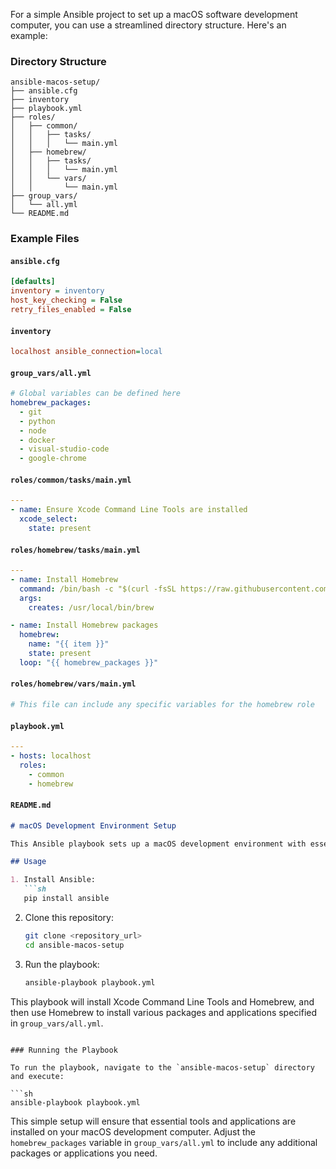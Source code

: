 For a simple Ansible project to set up a macOS software development computer, you can use a streamlined directory structure. Here's an example:

### Directory Structure
```
ansible-macos-setup/
├── ansible.cfg
├── inventory
├── playbook.yml
├── roles/
│   ├── common/
│   │   ├── tasks/
│   │   │   └── main.yml
│   ├── homebrew/
│   │   ├── tasks/
│   │   │   └── main.yml
│   │   └── vars/
│   │       └── main.yml
├── group_vars/
│   └── all.yml
└── README.md
```

### Example Files

#### `ansible.cfg`
```ini
[defaults]
inventory = inventory
host_key_checking = False
retry_files_enabled = False
```

#### `inventory`
```ini
localhost ansible_connection=local
```

#### `group_vars/all.yml`
```yaml
# Global variables can be defined here
homebrew_packages:
  - git
  - python
  - node
  - docker
  - visual-studio-code
  - google-chrome
```

#### `roles/common/tasks/main.yml`
```yaml
---
- name: Ensure Xcode Command Line Tools are installed
  xcode_select:
    state: present
```

#### `roles/homebrew/tasks/main.yml`
```yaml
---
- name: Install Homebrew
  command: /bin/bash -c "$(curl -fsSL https://raw.githubusercontent.com/Homebrew/install/HEAD/install.sh)"
  args:
    creates: /usr/local/bin/brew

- name: Install Homebrew packages
  homebrew:
    name: "{{ item }}"
    state: present
  loop: "{{ homebrew_packages }}"
```

#### `roles/homebrew/vars/main.yml`
```yaml
# This file can include any specific variables for the homebrew role
```

#### `playbook.yml`
```yaml
---
- hosts: localhost
  roles:
    - common
    - homebrew
```

#### `README.md`
```markdown
# macOS Development Environment Setup

This Ansible playbook sets up a macOS development environment with essential tools and applications.

## Usage

1. Install Ansible:
   ```sh
   pip install ansible
   ```

2. Clone this repository:
   ```sh
   git clone <repository_url>
   cd ansible-macos-setup
   ```

3. Run the playbook:
   ```sh
   ansible-playbook playbook.yml
   ```

This playbook will install Xcode Command Line Tools and Homebrew, and then use Homebrew to install various packages and applications specified in `group_vars/all.yml`.
```

### Running the Playbook

To run the playbook, navigate to the `ansible-macos-setup` directory and execute:

```sh
ansible-playbook playbook.yml
```

This simple setup will ensure that essential tools and applications are installed on your macOS development computer. Adjust the `homebrew_packages` variable in `group_vars/all.yml` to include any additional packages or applications you need.
